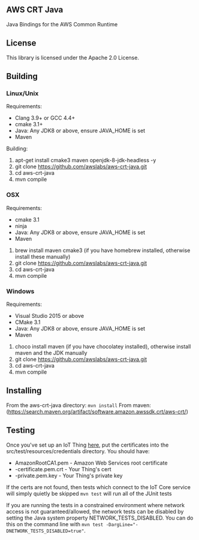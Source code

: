 ## AWS CRT Java

Java Bindings for the AWS Common Runtime

## License

This library is licensed under the Apache 2.0 License.

## Building

### Linux/Unix
Requirements: 
* Clang 3.9+ or GCC 4.4+
* cmake 3.1+
* Java: Any JDK8 or above, ensure JAVA_HOME is set
* Maven

Building:
1) apt-get install cmake3 maven openjdk-8-jdk-headless -y
2) git clone https://github.com/awslabs/aws-crt-java.git
3) cd aws-crt-java
4) mvn compile

### OSX
Requirements:
* cmake 3.1
* ninja
* Java: Any JDK8 or above, ensure JAVA_HOME is set
* Maven
1) brew install maven cmake3 (if you have homebrew installed, otherwise install these manually)
2) git clone https://github.com/awslabs/aws-crt-java.git
3) cd aws-crt-java
4) mvn compile

### Windows
Requirements:
* Visual Studio 2015 or above
* CMake 3.1
* Java: Any JDK8 or above, ensure JAVA_HOME is set
* Maven
1) choco install maven (if you have chocolatey installed), otherwise install maven and the JDK manually
2) git clone https://github.com/awslabs/aws-crt-java.git
3) cd aws-crt-java
4) mvn compile

## Installing
From the aws-crt-java directory:
```mvn install```
From maven: (https://search.maven.org/artifact/software.amazon.awssdk.crt/aws-crt/)

## Testing
Once you've set up an IoT Thing [here](https://console.aws.amazon.com/iot), put the certificates into the 
src/test/resources/credentials directory. You should have:
* AmazonRootCA1.pem - Amazon Web Services root certificate
* <thingid>-certificate.pem.crt - Your Thing's cert
* <thingid>-private.pem.key - Your Thing's private key

If the certs are not found, then tests which connect to the IoT Core service will simply quietly be skipped
```mvn test``` will run all of the JUnit tests

If you are running the tests in a constrained environment where network access is not guaranteed/allowed,
the network tests can be disabled by setting the Java system property NETWORK_TESTS_DISABLED. You can do
this on the command line with ```mvn test -DargLine="-DNETWORK_TESTS_DISABLED=true"```.
